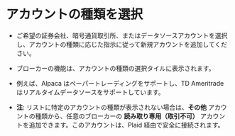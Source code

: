 # **アカウントの種類を選択**

- ご希望の証券会社、暗号通貨取引所、またはデータソースアカウントを選択し、アカウントの種類に応じた指示に従って新規アカウントを追加してください。
- ブローカーの機能は、アカウントの種類の選択タイルに表示されます。
- 例えば、Alpaca はペーパートレーディングをサポートし、TD Ameritrade はリアルタイムデータソースをサポートしています。

- **注**: リストに特定のアカウントの種類が表示されない場合は、**その他** アカウントの種類から、任意のブローカーの **読み取り専用（取引不可）** アカウントを追加できます。このアカウントは、Plaid 経由で安全に接続されます。
